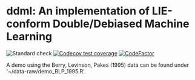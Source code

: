 # ddml: An implementation of LIE-conform Double/Debiased Machine Learning

<!-- badges: start -->
  ![Standard check](https://github.com/thomaswiemann/ddml/actions/workflows/build.yaml/badge.svg) 
  [![Codecov test coverage](https://codecov.io/gh/thomaswiemann/ddml/graph/badge.svg)](https://app.codecov.io/gh/thomaswiemann/ddml) 
  [![CodeFactor](https://www.codefactor.io/repository/github/thomaswiemann/ddml/badge)](https://www.codefactor.io/repository/github/thomaswiemann/ddml)
  <!-- badges: end -->
  
A demo using the Berry, Levinson, Pakes (1995) data can be found under '~/data-raw/demo_BLP_1995.R'.
